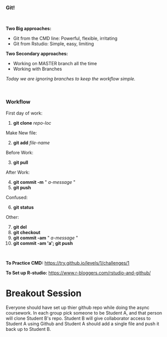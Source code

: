### Git!

&nbsp;

**Two Big approaches:**

- Git from the CMD line:  Powerful, flexible, irritating
- Git from Rstudio:  Simple, easy, limiting

**Two Secondary approaches:**
- Working on MASTER branch all the time
- Working with Branches

*Today we are ignoring branches to keep the workflow simple.*

&nbsp;

### Workflow

First day of work:
1. **git clone** *repo-loc*

Make New file:

2. **git add** *file-name*

Before Work:

3. **git pull**

After Work:

4. **git commit -m** " *a-message* "
5. **git push**

Confused:

6. **git status**

Other:

7. **git del**
8. **git checkout**
9. **git commit -am** " *a-message* "
10. **git commit -am 'a'; git push**

&nbsp;

**To Practice CMD:**
https://try.github.io/levels/1/challenges/1


**To Set up R-studio:**
https://www.r-bloggers.com/rstudio-and-github/


# Breakout Session

Everyone should have set up thier github repo while doing the async coursework. In each group pick someone to be Student A, and that person will clone Student B's repo.  Student B will give collaborator access to Student A using Github and Student A should add a single file and push it back up to Student B.


